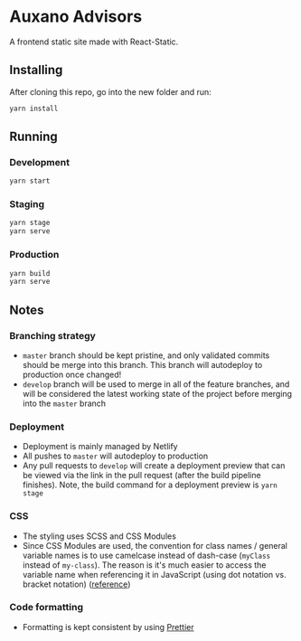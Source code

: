 # Auxano Advisors

A frontend static site made with React-Static.

## Installing

After cloning this repo, go into the new folder and run:

```sh
yarn install
```

## Running

### Development

```sh
yarn start
```

### Staging

```sh
yarn stage
yarn serve
```

### Production

```sh
yarn build
yarn serve
```

## Notes

### Branching strategy

- `master` branch should be kept pristine, and only validated commits should be
  merge into this branch. This branch will autodeploy to production once
  changed!
- `develop` branch will be used to merge in all of the feature branches, and
  will be considered the latest working state of the project before merging into
  the `master` branch

### Deployment

- Deployment is mainly managed by Netlify
- All pushes to `master` will autodeploy to production
- Any pull requests to `develop` will create a deployment preview that can be
  viewed via the link in the pull request (after the build pipeline finishes).
  Note, the build command for a deployment preview is `yarn stage`

### CSS

- The styling uses SCSS and CSS Modules
- Since CSS Modules are used, the convention for class names / general variable
  names is to use camelcase instead of dash-case (`myClass` instead of
  `my-class`). The reason is it's much easier to access the variable name when
  referencing it in JavaScript (using dot notation vs. bracket notation)
  ([reference](https://github.com/css-modules/css-modules#naming))

### Code formatting

- Formatting is kept consistent by using [Prettier](https://prettier.io/)
